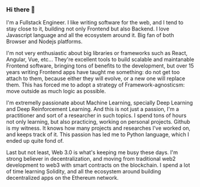 ### Hi there 👋

I'm a Fullstack Engineer. I like writing software for the web, and I tend to stay close to it, building not only Frontend but also Backend. I love Javascript language and all the ecosystem around it. Big fan of both Browser and Nodejs platforms. 

I'm not very enthusiastic about big libraries or frameworks such as React, Angular, Vue, etc... They're excellent tools to build scalable and maintanable Frontend software, bringing tons of benefits to the development, but over 15 years writing Frontend apps have taught me something: do not get too attach to them, because either they will evolve, or a new one will replace them. This has forced me to adopt a strategy of Framework-agnosticsm: move outside as much logic as possible.

I'm extremelly passionate about Machine Learning, specially Deep Learning and Deep Reinforcement Learning. And this is not just a passion, I'm a practitioner and sort of a researcher in such topics. I spend tons of hours not only learning, but also practicing, working on personal projects. Github is my witness. It knows how many projects and researches I've worked on, and keeps track of it. This passion has led me to Python language, which I ended up quite fond of.

Last but not least, Web 3.0 is what's keeping me busy these days. I'm strong believer in decentralization, and moving from traditional web2 development to web3 with smart contracts on the blockchain. I spend a lot of time learning Solidity, and all the ecosystem around building decentralized apps on the Ethereum network.
